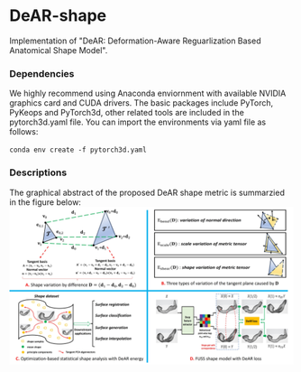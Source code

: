 # DeAR-shape
Implementation of "DeAR: Deformation-Aware Reguarlization Based Anatomical Shape Model".

### Dependencies
We highly recommend using Anaconda enviornment with available NVIDIA graphics card and CUDA drivers. The basic packages include PyTorch, PyKeops and PyTorch3d, other related tools are included in the pytorch3d.yaml file. You can import the environments via yaml file as follows:

`conda env create -f pytorch3d.yaml`

### Descriptions

The graphical abstract of the proposed DeAR shape metric is summarzied in the figure below:
![image](https://github.com/xzhangem/DeAR-shape/blob/main/Figures/DeAR_figure.jpg)

